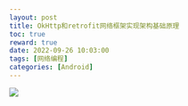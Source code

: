 ```yaml
---
layout: post
title: OkHttp和retrofit网络框架实现架构基础原理
toc: true
reward: true
date: 2022-09-26 10:03:00
tags: [网络编程]
categories: [Android]
---
```


![](https://markchyl.cn/img/WechatIMG54.jpeg)
